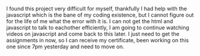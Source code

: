 I found this project very difficult for myself, thankfully I had help with the javascript which is the bane of my coding existence, but I cannot figure out for the life of me what the error with it is. I can not get the html and javascript to talk to eachother efficiently, I am going to continue watching videos on javascript and come back to this later. I just need to get the assignments in now, so I can receive my certificate, been working on this one since 7pm yesterday and need to move on.